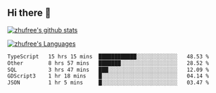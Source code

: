 ## Hi there 👋
[![zhufree's github stats](https://github-readme-stats.vercel.app/api?username=zhufree&show_icons=true&count_private=true)](https://github.com/anuraghazra/github-readme-stats)

[![zhufree's Languages](https://github-readme-stats.vercel.app/api/top-langs/?username=zhufree&layout=compact&langs_count=10)](https://github.com/anuraghazra/github-readme-stats)
<!--START_SECTION:waka-->

```txt
TypeScript   15 hrs 15 mins  ████████████░░░░░░░░░░░░░   48.53 %
Other        8 hrs 57 mins   ███████░░░░░░░░░░░░░░░░░░   28.52 %
SQL          3 hrs 47 mins   ███░░░░░░░░░░░░░░░░░░░░░░   12.09 %
GDScript3    1 hr 18 mins    █░░░░░░░░░░░░░░░░░░░░░░░░   04.14 %
JSON         1 hr 5 mins     █░░░░░░░░░░░░░░░░░░░░░░░░   03.47 %
```

<!--END_SECTION:waka-->

<!--
**zhufree/zhufree** is a ✨ _special_ ✨ repository because its `README.md` (this file) appears on your GitHub profile.

Here are some ideas to get you started:

- 🔭 I’m currently working on ...
- 🌱 I’m currently learning ...
- 👯 I’m looking to collaborate on ...
- 🤔 I’m looking for help with ...
- 💬 Ask me about ...
- 📫 How to reach me: ...
- 😄 Pronouns: ...
- ⚡ Fun fact: ...
-->
